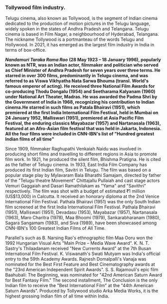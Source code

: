 ### Tollywood film industry.

Telugu cinema, also known as Tollywood, is the segment of Indian cinema dedicated to the production of motion pictures in the Telugu language, widely spoken in the states of Andhra Pradesh and Telangana. Telugu cinema is based in Film Nagar, a neighbourhood of Hyderabad, Telangana. The nickname Tollywood is a portmanteau of the words Telugu and Hollywood. In 2021, it has emerged as the largest film industry in India in terms of box-office.

***Nandamuri Taraka Rama Rao*** **(28 May 1923 – 18 January 1996), popularly known as NTR, was an Indian actor, filmmaker and politician who served as Chief Minister of Andhra Pradesh for seven years over three terms. He starred in over 300 films, predominantly in Telugu cinema, and was referred to as Viswa Vikhyatha Nata Sarwa Bhouma (transl. World's famous emperor of acting). He received three National Film Awards for co-producing Thodu Dongalu (1954) and Seetharama Kalyanam (1960) under National Art Theater, Madras. He was awarded the Padma Shri by the Government of India in 1968, recognizing his contribution to Indian cinema.He starred in such films as Patala Bhairavi (1951), which premiered at the first India International Film Festival, held in Mumbai on 24 January 1952, Malliswari (1951), premiered at Asia Pacific Film Festival, the enduring classics Mayabazar (1957) and Nartanasala (1963), featured at an Afro-Asian film festival that was held in Jakarta, Indonesia. All the four films were included in CNN-IBN's list of "Hundred greatest Indian films of all time"**

Since 1909, filmmaker Raghupathi Venkaiah Naidu was involved in producing short films and travelling to different regions in Asia to promote film work. In 1921, he produced the silent film, Bhishma Pratigna. He is cited as the father of Telugu cinema. In 1933, East India Film Company has produced its first Indian film, Savitri in Telugu. The film was based on a popular stage play by Mylavaram Bala Bharathi Samajam, directed by father of the "Telugu theatre Movement" Chittajallu Pullaiah and cast stage actors Vemuri Gaggaiah and Dasari Ramathilakam as "Yama" and "Savithri" respectively. The film was shot with a budget of estimated ₹1 million (US$13,000) in Calcutta. It received an honorary diploma at the 2nd Venice International Film Festival. Pathala Bhairavi (1951) was the only South Indian film screened at the first India International Film Festival. Pathala Bhairavi (1951), Malliswari (1951), Devadasu (1953), Mayabazar (1957), Nartanasala (1963), Maro Charitra (1978), Maa Bhoomi (1979), Sankarabharanam (1980), Sagara Sangamam (1983), and Siva (1989), have been showcased among CNN-IBN's 100 Greatest Indian Films of All Time.

Parallel's such as B. Narsing Rao's ethnographic film Maa Ooru won the 1992 Hungarian Visual Arts "Main Prize – Media Wave Award". K. N. T. Sastry's Thilaadanam received "New Currents Award" at the 7th Busan International Film Festival. K. Viswanath's Swati Mutyam was India's official entry to the 59th Academy Awards. Rajnesh Domalpalli's Vanaja was nominated for the Best First Feature and Best Cinematography awards at the "23rd American Independent Spirit Awards". S. S. Rajamouli's epic film Baahubali: The Beginning, was nominated for "42nd American Saturn Award for Best Fantasy Film." The second installment, The Conclusion is the only Indian film to receive the "Best International Film" at the "44th American Saturn Awards". Produced by Tollywood studio Arka Media Works, it is the highest grossing Indian film of all time within India.